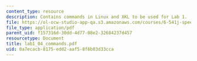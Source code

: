 ```yaml
---
content_type: resource
description: Contains commands in Linux and XKL to be used for Lab 1.
file: https://ol-ocw-studio-app-qa.s3.amazonaws.com/courses/6-541j-speech-communication-spring-2004/0a7ecacb8175edd2aaf58f6b03d33cca_lab1_04_commands.pdf
file_type: application/pdf
parent_uid: f157316d-30dd-4d77-08e2-32684237d457
resourcetype: Document
title: lab1_04_commands.pdf
uid: 0a7ecacb-8175-edd2-aaf5-8f6b03d33cca
---
```

